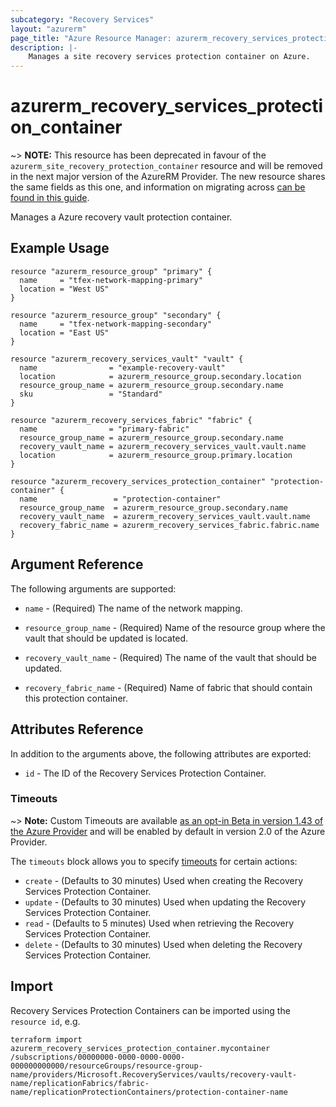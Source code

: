 ```yaml
---
subcategory: "Recovery Services"
layout: "azurerm"
page_title: "Azure Resource Manager: azurerm_recovery_services_protection_container"
description: |-
    Manages a site recovery services protection container on Azure.
---
```


# azurerm_recovery_services_protection_container

~> **NOTE:** This resource has been deprecated in favour of the `azurerm_site_recovery_protection_container` resource and will be removed in the next major version of the AzureRM Provider. The new resource shares the same fields as this one, and information on migrating across [can be found in this guide](../guides/migrating-between-renamed-resources.html).

Manages a Azure recovery vault protection container.

## Example Usage

```hcl
resource "azurerm_resource_group" "primary" {
  name     = "tfex-network-mapping-primary"
  location = "West US"
}

resource "azurerm_resource_group" "secondary" {
  name     = "tfex-network-mapping-secondary"
  location = "East US"
}

resource "azurerm_recovery_services_vault" "vault" {
  name                = "example-recovery-vault"
  location            = azurerm_resource_group.secondary.location
  resource_group_name = azurerm_resource_group.secondary.name
  sku                 = "Standard"
}

resource "azurerm_recovery_services_fabric" "fabric" {
  name                = "primary-fabric"
  resource_group_name = azurerm_resource_group.secondary.name
  recovery_vault_name = azurerm_recovery_services_vault.vault.name
  location            = azurerm_resource_group.primary.location
}

resource "azurerm_recovery_services_protection_container" "protection-container" {
  name                 = "protection-container"
  resource_group_name  = azurerm_resource_group.secondary.name
  recovery_vault_name  = azurerm_recovery_services_vault.vault.name
  recovery_fabric_name = azurerm_recovery_services_fabric.fabric.name
}
```

## Argument Reference

The following arguments are supported:

* `name` - (Required) The name of the network mapping.

* `resource_group_name` - (Required) Name of the resource group where the vault that should be updated is located.

* `recovery_vault_name` - (Required) The name of the vault that should be updated.

* `recovery_fabric_name` - (Required) Name of fabric that should contain this protection container.

## Attributes Reference

In addition to the arguments above, the following attributes are exported:

* `id` - The ID of the Recovery Services Protection Container.

### Timeouts

~> **Note:** Custom Timeouts are available [as an opt-in Beta in version 1.43 of the Azure Provider](/docs/providers/azurerm/guides/2.0-beta.html) and will be enabled by default in version 2.0 of the Azure Provider.

The `timeouts` block allows you to specify [timeouts](https://www.terraform.io/docs/configuration/resources.html#timeouts) for certain actions:

* `create` - (Defaults to 30 minutes) Used when creating the Recovery Services Protection Container.
* `update` - (Defaults to 30 minutes) Used when updating the Recovery Services Protection Container.
* `read` - (Defaults to 5 minutes) Used when retrieving the Recovery Services Protection Container.
* `delete` - (Defaults to 30 minutes) Used when deleting the Recovery Services Protection Container.

## Import

Recovery Services Protection Containers can be imported using the `resource id`, e.g.

```shell
terraform import azurerm_recovery_services_protection_container.mycontainer /subscriptions/00000000-0000-0000-0000-000000000000/resourceGroups/resource-group-name/providers/Microsoft.RecoveryServices/vaults/recovery-vault-name/replicationFabrics/fabric-name/replicationProtectionContainers/protection-container-name
```
